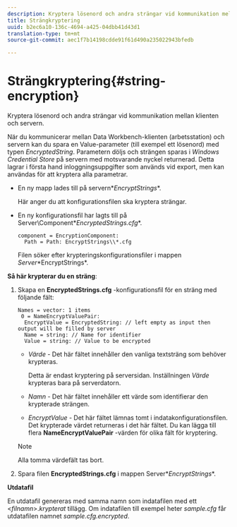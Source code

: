 ```yaml
---
description: Kryptera lösenord och andra strängar vid kommunikation mellan klienten och servern.
title: Strängkryptering
uuid: b2ec6a10-136c-4694-a425-04dbb41d43d1
translation-type: tm+mt
source-git-commit: aec1f7b14198cdde91f61d490a235022943bfedb

---
```



# Strängkryptering{#string-encryption}

Kryptera lösenord och andra strängar vid kommunikation mellan klienten och servern.

När du kommunicerar mellan Data Workbench-klienten (arbetsstation) och servern kan du spara en Value-parameter (till exempel ett lösenord) med typen *EncryptedString*. Parametern döljs och strängen sparas i *Windows Credential Store* på servern med motsvarande nyckel returnerad. Detta lagrar i första hand inloggningsuppgifter som används vid export, men kan användas för att kryptera alla parametrar.

* En ny mapp lades till på servern\**EncryptStrings**.

   Här anger du att konfigurationsfilen ska kryptera strängar.

* En ny konfigurationsfil har lagts till på Server\Component\**EncryptedStrings.cfg**.

   ```
   component = EncryptionComponent:
     Path = Path: EncryptStrings\\*.cfg
   ```

   Filen söker efter krypteringskonfigurationsfiler i mappen *Server*\*EncryptStrings*.

**Så här krypterar du en sträng**:

1. Skapa en **EncryptedStrings.cfg** -konfigurationsfil för en sträng med följande fält:

   ```
   Names = vector: 1 items
    0 = NameEncryptValuePair:
     EncryptValue = EncryptedString: // left empty as input then output will be filled by server
     Name = string: // Name for identifier 
     Value = string: // Value to be encrypted
   ```

   * *Värde* - Det här fältet innehåller den vanliga textsträng som behöver krypteras.

      Detta är endast kryptering på serversidan. Inställningen *Värde* krypteras bara på serverdatorn.

   * *Namn* - Det här fältet innehåller ett värde som identifierar den krypterade strängen.
   * *EncryptValue* - Det här fältet lämnas tomt i indatakonfigurationsfilen. Det krypterade värdet returneras i det här fältet.
   Du kan lägga till flera **NameEncryptValuePair** -värden för olika fält för kryptering.

   >[!NOTE]
   >
   >Alla tomma värdefält tas bort.

1. Spara filen **EncryptedStrings.cfg** i mappen Server\**EncryptStrings**.

**Utdatafil**

En utdatafil genereras med samma namn som indatafilen med ett &lt;*filnamn*>.*krypterat* tillägg. Om indatafilen till exempel heter *sample.cfg* får utdatafilen namnet *sample.cfg.encrypted*.
